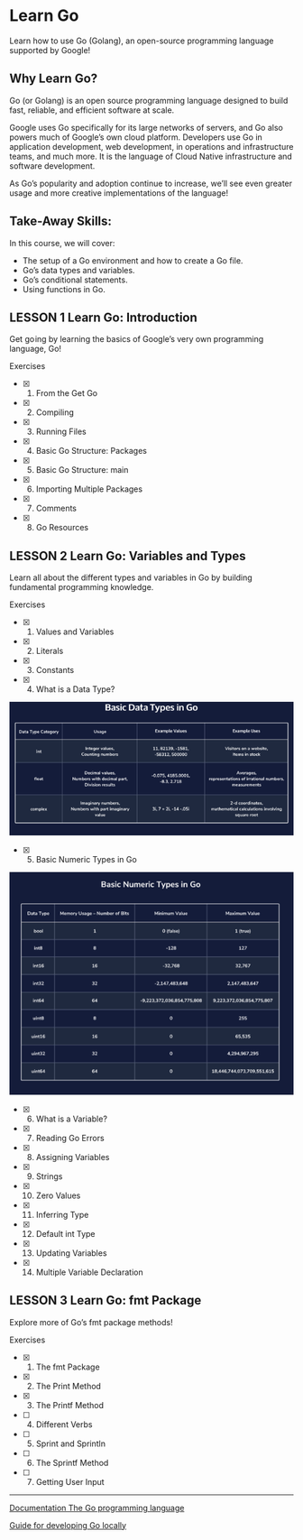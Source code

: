 # Learn Go

Learn how to use Go (Golang), an open-source programming language supported by Google!

## Why Learn Go?

Go (or Golang) is an open source programming language designed to build fast, reliable, and efficient software at scale.

Google uses Go specifically for its large networks of servers, and Go also powers much of Google’s own cloud platform. Developers use Go in application development, web development, in operations and infrastructure teams, and much more. It is the language of Cloud Native infrastructure and software development.

As Go’s popularity and adoption continue to increase, we’ll see even greater usage and more creative implementations of the language!

## Take-Away Skills:

In this course, we will cover:

- The setup of a Go environment and how to create a Go file.
- Go’s data types and variables.
- Go’s conditional statements.
- Using functions in Go.


## LESSON 1 Learn Go: Introduction

Get go ing by learning the basics of Google’s very own programming language, Go!

Exercises

- [x] 1. From the Get Go

- [x] 2. Compiling

- [x] 3. Running Files

- [x] 4. Basic Go Structure: Packages

- [x] 5. Basic Go Structure: main

- [x] 6. Importing Multiple Packages

- [x] 7. Comments

- [x] 8. Go Resources


## LESSON 2 Learn Go: Variables and Types

Learn all about the different types and variables in Go by building fundamental programming knowledge.

Exercises

- [x] 1. Values and Variables

- [x] 2. Literals

- [x] 3. Constants

- [x] 4. What is a Data Type?

![DataType](./src/DataType.png)

- [x] 5. Basic Numeric Types in Go

![NumericTypes](./src/NumericTypes.png)

- [x] 6. What is a Variable?

- [x] 7. Reading Go Errors

- [x] 8. Assigning Variables

- [x] 9. Strings

- [x] 10. Zero Values

- [x] 11. Inferring Type

- [x] 12. Default int Type

- [x] 13. Updating Variables

- [x] 14. Multiple Variable Declaration


## LESSON 3 Learn Go: fmt Package

Explore more of Go’s fmt package methods!

Exercises

- [x] 1. The fmt Package

- [x] 2. The Print Method

- [x] 3. The Printf Method

- [ ] 4. Different Verbs

- [ ] 5. Sprint and Sprintln

- [ ] 6. The Sprintf Method

- [ ] 7. Getting User Input

---

[Documentation The Go programming language](https://golang.org/doc/)

[Guide for developing Go locally](https://www.codecademy.com/articles/setting-up-go-locally)
